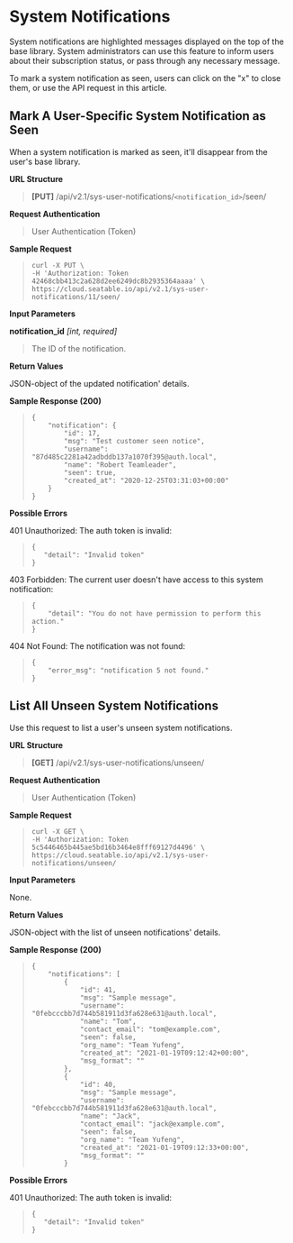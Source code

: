 # System Notifications

System notifications are highlighted messages displayed on the top of the base library. System administrators can use this feature to inform users about their subscription status, or pass through any necessary message. 

To mark a system notification as seen, users can click on the "x" to close them, or use the API request in this article.

## Mark A User-Specific System Notification as Seen

When a system notification is marked as seen, it'll disappear from the user's base library.

**URL Structure**

> **\[PUT]** /api/v2.1/sys-user-notifications/`<notification_id>`/seen/

**Request Authentication**

> User Authentication (Token)

**Sample Request**

> ```
> curl -X PUT \
> -H 'Authorization: Token 42468cbb413c2a628d2ee6249dc8b2935364aaaa' \
> https://cloud.seatable.io/api/v2.1/sys-user-notifications/11/seen/ 
> ```

**Input Parameters**

**notification_id** _\[int, required]_
> The ID of the notification.

**Return Values**

JSON-object of the updated notification' details.

**Sample Response (200)**

> ```
> {
>     "notification": {
>         "id": 17,
>         "msg": "Test customer seen notice",
>         "username": "87d485c2281a42adbddb137a1070f395@auth.local",
>         "name": "Robert Teamleader",
>         "seen": true,
>         "created_at": "2020-12-25T03:31:03+00:00"
>     }
> }
> ```

**Possible Errors**

401 Unauthorized: The auth token is invalid:
>```
>{
>    "detail": "Invalid token"
>}
>```

403 Forbidden: The current user doesn't have access to this system notification:
> ```
> {
>     "detail": "You do not have permission to perform this action."
> }
> ```

404 Not Found: The notification was not found:
> ```
> {
>     "error_msg": "notification 5 not found."
> }
> ```

## List All Unseen System Notifications

Use this request to list a user's unseen system notifications.

**URL Structure**

> **\[GET]** /api/v2.1/sys-user-notifications/unseen/

**Request Authentication**

> User Authentication (Token)

**Sample Request**

> ```
> curl -X GET \
> -H 'Authorization: Token 5c5446465b445ae5bd16b3464e8fff69127d4496' \
> https://cloud.seatable.io/api/v2.1/sys-user-notifications/unseen/ 
> ```

**Input Parameters**

None.

**Return Values**

JSON-object with the list of unseen notifications' details.

**Sample Response (200)**

> ```
> {
>     "notifications": [
>         {
>             "id": 41,
>             "msg": "Sample message",
>             "username": "0febcccbb7d744b581911d3fa628e631@auth.local",
>             "name": "Tom",
>             "contact_email": "tom@example.com",
>             "seen": false,
>             "org_name": "Team Yufeng",
>             "created_at": "2021-01-19T09:12:42+00:00",
>             "msg_format": ""
>         },
>         {
>             "id": 40,
>             "msg": "Sample message",
>             "username": "0febcccbb7d744b581911d3fa628e631@auth.local",
>             "name": "Jack",
>             "contact_email": "jack@example.com",
>             "seen": false,
>             "org_name": "Team Yufeng",
>             "created_at": "2021-01-19T09:12:33+00:00",
>             "msg_format": ""
>         }
> ```


**Possible Errors**

401 Unauthorized: The auth token is invalid:
>```
>{
>    "detail": "Invalid token"
>}
>```

